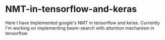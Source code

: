 # NMT-in-tensorflow-and-keras
Here I have Implemented google's NMT in tensorflow and keras. Currently I'm working on implementing beam-search with attention mechanism in tensorflow

